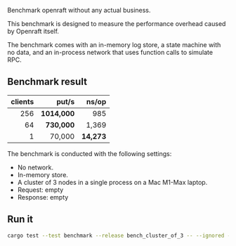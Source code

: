 Benchmark openraft without any actual business.

This benchmark is designed to measure the performance overhead caused by
Openraft itself.

The benchmark comes with an in-memory log store, a state machine with no data,
and an in-process network that uses function calls to simulate RPC.


## Benchmark result

| clients | put/s        | ns/op      |
| --:     | --:          | --:        |
| 256     | **1014,000** |      985   |
|  64     |  **730,000** |    1,369   |
|   1     |     70,000   | **14,273** |


The benchmark is conducted with the following settings:
- No network.
- In-memory store.
- A cluster of 3 nodes in a single process on a Mac M1-Max laptop.
- Request: empty
- Response: empty


## Run it

```sh
cargo test --test benchmark --release bench_cluster_of_3 -- --ignored --nocapture
```
